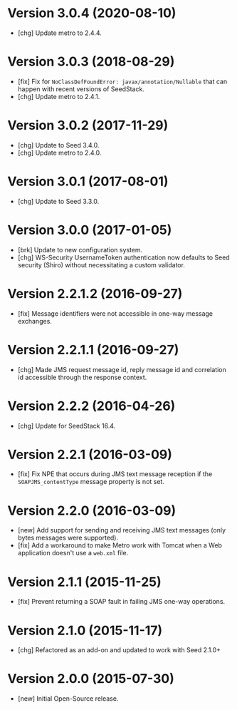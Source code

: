 # Version 3.0.4 (2020-08-10)

* [chg] Update metro to 2.4.4.

# Version 3.0.3 (2018-08-29)

* [fix] Fix for `NoClassDefFoundError: javax/annotation/Nullable` that can happen with recent versions of SeedStack.
* [chg] Update metro to 2.4.1.

# Version 3.0.2 (2017-11-29)

* [chg] Update to Seed 3.4.0.
* [chg] Update metro to 2.4.0.

# Version 3.0.1 (2017-08-01)

* [chg] Update to Seed 3.3.0.

# Version 3.0.0 (2017-01-05)

* [brk] Update to new configuration system.
* [chg] WS-Security UsernameToken authentication now defaults to Seed security (Shiro) without necessitating a custom validator.

# Version 2.2.1.2 (2016-09-27)

* [fix] Message identifiers were not accessible in one-way message exchanges.

# Version 2.2.1.1 (2016-09-27)

* [chg] Made JMS request message id, reply message id and correlation id accessible through the response context.

# Version 2.2.2 (2016-04-26)

* [chg] Update for SeedStack 16.4.

# Version 2.2.1 (2016-03-09)

* [fix] Fix NPE that occurs during JMS text message reception if the `SOAPJMS_contentType` message property is not set.

# Version 2.2.0 (2016-03-09)

* [new] Add support for sending and receiving JMS text messages (only bytes messages were supported).
* [fix] Add a workaround to make Metro work with Tomcat when a Web application doesn't use a `web.xml` file.

# Version 2.1.1 (2015-11-25)

* [fix] Prevent returning a SOAP fault in failing JMS one-way operations.

# Version 2.1.0 (2015-11-17)

* [chg] Refactored as an add-on and updated to work with Seed 2.1.0+

# Version 2.0.0 (2015-07-30)

* [new] Initial Open-Source release.
